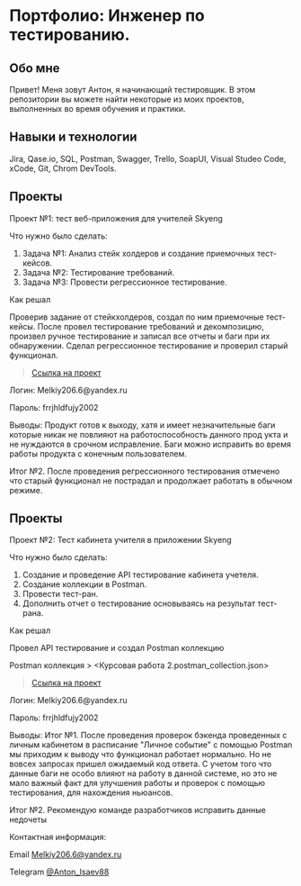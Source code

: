 # Портфолио: Инженер по тестированию.

## Обо мне

Привет! Меня зовут Антон, я начинающий тестировщик. В этом репозитории вы 
можете найти некоторые из моих проектов, выполненных во время обучения и практики.
<br>

## Навыки и технологии

Jira, Qase.io, SQL, Postman, Swagger, Trello, SoapUI,
Visual Studeo Code, xCode, Git, Chrom DevTools.

## Проекты
<p> Проект №1: тест веб-приложения для учителей Skyeng<p>

<p> Что нужно было сделать:<p>
<ol>
  <li> Задача №1: Анализ стейк холдеров и создание приемочных тест-кейсов.</li>
  <li> Задача №2: Тестирование требований.</li>
  <li> Задача №3: Провести регрессионное тестирование.</li>
</ol>

<p> Как решал

Проверив задание от стейкхолдеров, создал по ним приемочные тест-кейсы. 
После провел тестирование требований и декомпозицию, произвел ручное тестирование 
и записал все отчеты и баги при их обнаружении. Сделал регрессионное тестирование и проверил старый функционал. <p>

> <a href="https://bug-report-toni.atlassian.net/l/cp/1efpA8z1">Ссылка на проект</a>
<p> Логин: Melkiy206.6@yandex.ru</p>
<p> Пароль: frrjhldfujy2002</p>



<p> Выводы: 
Продукт готов к выходу, хатя и имеет незначительные баги которые никак не повлияют на работоспособность данного прод
укта и не нуждаются в срочном исправление. Баги можно исправить во время работы продукта с конечным пользователем.

Итог №2.
После проведения регрессионного тестирования отмечено что старый функционал не пострадал и продолжает работать в обычном режиме. <p>


## Проекты
<p> Проект №2: Тест кабинета учителя в приложении Skyeng<p>

<p> Что нужно было сделать:<p>
<ol>
  <li> Создание и проведение API тестирование кабинета учетеля.</li>
   <li> Создание коллекции в Postman.</li>
   <li> Провести тест-ран.</li>
   <li> Дополнить отчет о тестирование основываясь на результат тест-рана.</li>
</ol>

<p> Как решал

Провел API тестирование и создал Postman коллекцию <p>

Postman коллекция > <Курсовая работа 2.postman_collection.json> </a>

> <a href="https://bug-report-toni.atlassian.net/l/cp/1efpA8z1">Ссылка на проект</a>
<p> Логин: Melkiy206.6@yandex.ru</p>
<p> Пароль: frrjhldfujy2002</p>


<p> Выводы: 
Итог №1. После проведения проверок бэкенда проведенных с личным кабинетом в расписание "Личное событие" 
с помощью Postman мы приходим к выводу что функционал работает нормально. Но не вовсех запросах пришел ожидаемый код ответа. 
С учетом того что данные баги не особо влияют на работу в данной системе, но это не мало важный факт для улучшения работы и проверок 
с помощью тестирования, для нахождения ньюансов.

Итог №2.
Рекомендую команде разработчиков исправить данные недочеты <p>

<p> Контактная информация:</p>
<p>Email
<a href="Melkiy206.6@yandex.ru">Melkiy206.6@yandex.ru</a> </p>
<p>Telegram
<a href="@Anton_Isaev88">@Anton_Isaev88</a> </p>

